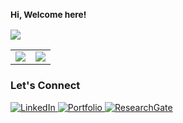 <h3><small>Hi, Welcome here!</small></h3>
<p>
  <img src="https://readme-typing-svg.herokuapp.com?font=Fira+Code&pause=1000&color=00CFFF&center=false&vCenter=false&width=500&lines=Trying+to+learn+everyday;Computer+science+cooked+me" />
</p>

<table>
  <tr>
    <td>
      <img src="https://github-readme-stats.vercel.app/api?username=ImamHasnat&show_icons=true&theme=radical&hide_title=true&count_private=true&hide=prs" loading="lazy" />
    </td>
    <td>
      <img src="https://github-readme-stats.vercel.app/api/top-langs/?username=ImamHasnat&layout=compact&theme=radical" loading="lazy" />
    </td>
  </tr>
</table>

### **Let's Connect**
<p>
  <a href="https://linkedin.com/in/yourprofile" target="_blank">
    <img src="https://img.shields.io/badge/LinkedIn-0077B5?style=flat&logo=linkedin&logoColor=white" alt="LinkedIn" />
  </a>
  <a href="https://imammam070.my.canva.site/1" target="_blank">
    <img src="https://img.shields.io/badge/Portfolio-FF5722?style=flat&logo=google-chrome&logoColor=white" alt="Portfolio" />
  </a>
  <a href="https://www.researchgate.net/profile/yourprofile" target="_blank">
    <img src="https://img.shields.io/badge/ResearchGate-00CC66?style=flat&logo=researchgate&logoColor=white" alt="ResearchGate" />
  </a>
</p>
